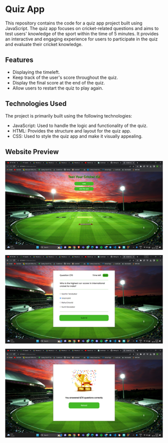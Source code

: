 # Quiz App

This repository contains the code for a quiz app project built using JavaScript. The quiz app focuses on cricket-related questions and aims to test users' knowledge of the sport within the time of 5 minutes. It provides an interactive and engaging experience for users to participate in the quiz and evaluate their cricket knowledge.

## Features

- Displaying the timeleft.
- Keep track of the user's score throughout the quiz.
- Display the final score at the end of the quiz.
- Allow users to restart the quiz to play again.

## Technologies Used

The project is primarily built using the following technologies:

- JavaScript: Used to handle the logic and functionality of the quiz.
- HTML: Provides the structure and layout for the quiz app.
- CSS: Used to style the quiz app and make it visually appealing.

## Website Preview

![Image Description](1.png)


![Image Description](2.png)


![Image Description](3.png)
